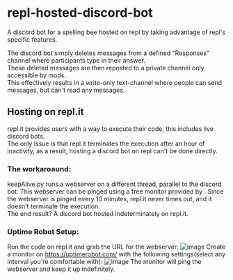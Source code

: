 # repl-hosted-discord-bot
A discord bot for a spelling bee hosted on repl by taking advantage of repl's specific features.  
  
The discord bot simply deletes messages from a defined "Responses" channel where participants type in their answer.  
These deleted messages are then reposted to a private channel only accessible by mods.  
This effectively results in a write-only text-channel where people can send messages, but can't read any messages.  


## Hosting on repl.it  
repl.it provides users with a way to execute their code, this includes live discord bots.  
The only issue is that repl.it terminates the execution after an hour of inactivity, as a result, hosting a discord bot on repl can't be done directly.
### The workaroaund:  
keepAlive.py runs a webserver on a different thread, parallel to the discord bot. This webserver can be pinged using a free monitor provided by .
Since the webserver is pinged every 10 minutes, repl.it never times out, and it doesn't terminate the execution.  
The end result? A discord bot hosted indeterminately on repl.it.  
### Uptime Robot Setup:  
Run the code on repl.it and grab the URL for the webserver:
![image](https://user-images.githubusercontent.com/60308157/114558170-09460080-9c88-11eb-9483-367e5a7960b2.png)
Create a monitor on https://uptimerobot.com/ with the following settings(select any interval you're comfortable with):
![image](https://user-images.githubusercontent.com/60308157/114558445-4dd19c00-9c88-11eb-99d4-4fe8c1494498.png)
The monitor will ping the webserver and keep it up indefinitely.

